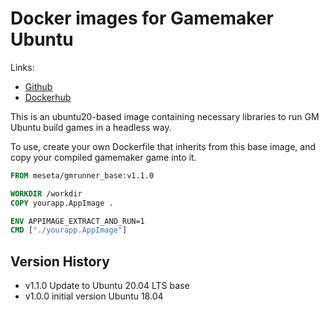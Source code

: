 # Docker images for Gamemaker Ubuntu

Links:
* [Github](https://github.com/meseta/gamemaker-ubuntu-base)
* [Dockerhub](https://hub.docker.com/r/meseta/gmrunner_base)

This is an ubuntu20-based image containing necessary libraries to run GM Ubuntu build games in a headless way.

To use, create your own Dockerfile that inherits from this base image, and copy your compiled gamemaker game into it.

```dockerfile
FROM meseta/gmrunner_base:v1.1.0

WORKDIR /workdir
COPY yourapp.AppImage .

ENV APPIMAGE_EXTRACT_AND_RUN=1
CMD ["./yourapp.AppImage"]
```

## Version History
* v1.1.0 Update to Ubuntu 20.04 LTS base
* v1.0.0 initial version Ubuntu 18.04